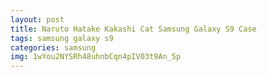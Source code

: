 ```yaml
---
layout: post
title: Naruto Hatake Kakashi Cat Samsung Galaxy S9 Case
tags: samsung galaxy s9
categories: samsung
img: 1wYou2NYSRh48uhnbCqn4pIV03t9An_5p
---
```

